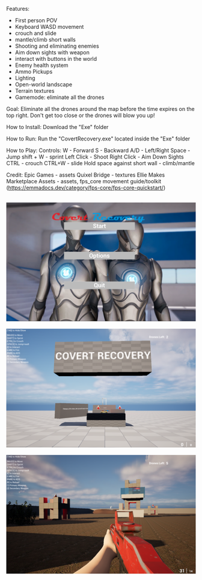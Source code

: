 Features:
- First person POV
- Keyboard WASD movement
- crouch and slide
- mantle/climb short walls
- Shooting and eliminating enemies
- Aim down sights with weapon
- interact with buttons in the world
- Enemy health system
- Ammo Pickups
- Lighting
- Open-world landscape
- Terrain textures
- Gamemode: eliminate all the drones

Goal: Eliminate all the drones around the map before the time expires on the top right. Don't get too close or the drones will blow you up!


How to Install:
Download the "Exe" folder

How to Run: 
Run the "CovertRecovery.exe" located inside the "Exe" folder

How to Play:
Controls:
	W - Forward
	S - Backward
	A/D - Left/Right
	Space - Jump
	shift + W - sprint
	Left Click - Shoot
	Right Click - Aim Down Sights
	CTRL - crouch
	CTRL+W - slide
	Hold space against short wall - climb/mantle


Credit: 
Epic Games - assets
Quixel Bridge - textures
Ellie Makes Marketplace Assets - assets, fps_core movement guide/toolkit (https://emmadocs.dev/category/fps-core/fps-core-quickstart/)

<br>
<img src='./Screenshot%20(4).png'>
<br>
<br>
<img src='./Screenshot%20(5).png'>
<br>
<br>
<img src='./Screenshot%20(6).png'>
<br>
